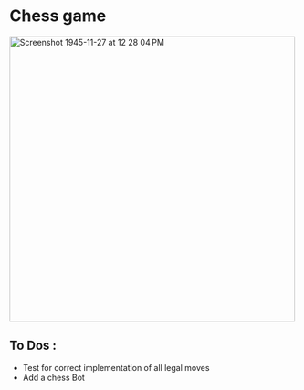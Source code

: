 # Chess game
<img width="500" alt="Screenshot 1945-11-27 at 12 28 04 PM" src="https://github.com/Astle-sudo/Chess/assets/67687557/c28434ad-7f57-4eae-8d86-01efc27b4745">

## To Dos :
- Test for correct implementation of all legal moves
- Add a chess Bot
